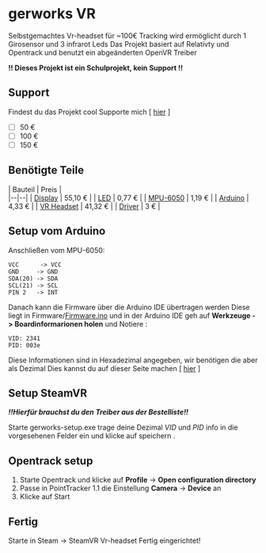 # gerworks VR

Selbstgemachtes Vr-headset für \~100€ Tracking wird ermöglicht durch 1 Girosensor und 3 infrarot Leds Das Projekt basiert auf Relativty und Opentrack und benutzt ein abgeänderten OpenVR Treiber

**!! Dieses Projekt ist ein Schulprojekt, kein Support !!**

## Support

Findest du das Projekt cool Supporte mich [ [hier](https://bunq.me/gerworks) ]

* [ ] 50 €
* [ ] 100 €
* [ ] 150 €

## Benötigte Teile

| Bauteil | Preis |\
|--|--| | [Display](https://www.aliexpress.com/item/4000976201829.html) | 55,10 € | | [LED](https://www.aliexpress.com/item/1005002655434560.html) | 0,77 € | | [MPU-6050](https://www.aliexpress.com/item/32761922595.html) | 1,19 € | | [Arduino](https://www.aliexpress.com/item/1005001706390728.html) | 4,33 € | | [VR Headset](https://www.aliexpress.com/item/1005002549285047.html) | 41,32 € | | [Driver](https://github.com/JannikBroer/gerworks-VR/releases/download/diy/Driver.exe) | 3 € |



## Setup vom Arduino

Anschließen vom MPU-6050:

```
VCC      -> VCC  
GND     -> GND  
SDA(20) -> SDA  
SCL(21) -> SCL  
PIN 2   -> INT  
```

Danach kann die Firmware über die Arduino IDE übertragen werden Diese liegt in Firmware/[Firmware.ino](https://raw.githubusercontent.com/JannikBroer/gerworks-VR/main/firmware/firmware.ino) und in der Arduino IDE geh auf **Werkzeuge -> Boardinformarionen holen** und Notiere :

```
VID: 2341
PID: 003e
```

Diese Informationen sind in Hexadezimal angegeben, wir benötigen die aber als Dezimal Dies kannst du auf dieser Seite machen [ [hier](https://www.rapidtables.com/convert/number/hex-to-decimal.html) ]

## Setup SteamVR

***!!Hierfür brauchst du den Treiber aus der Bestelliste!!***

Starte gerworks-setup.exe trage deine Dezimal *VID* und *PID* info in die vorgesehenen Felder ein und klicke auf speichern .

## Opentrack setup

1. Starte Opentrack und klicke auf **Profile** -> **Open configuration directory**
2. Passe in PointTracker 1.1 die Einstellung **Camera** -> **Device** an
3. Klicke auf Start

## Fertig

Starte in Steam -> SteamVR Vr-headset Fertig eingerichtet!
